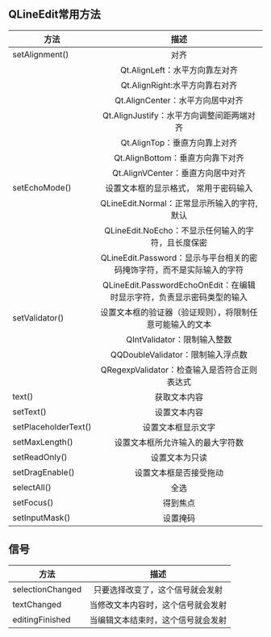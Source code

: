 

## QLineEdit常用方法

| 方法 | 描述 | 
|-----|:-----:|
| setAlignment() | 对齐 |
|  | Qt.AlignLeft：水平方向靠左对齐 |
|  | Qt.AlignRight:水平方向靠右对齐 |
|  | Qt.AlignCenter：水平方向居中对齐 |
|  | Qt.AlignJustify：水平方向调整间距两端对齐 |
|  | Qt.AlignTop：垂直方向靠上对齐 |
|  | Qt.AlignBottom：垂直方向靠下对齐 |
|  | Qt.AlignVCenter：垂直方向居中对齐 |
| setEchoMode() | 设置文本框的显示格式， 常用于密码输入 |
|  | QLineEdit.Normal：正常显示所输入的字符, 默认 |
|  | QLineEdit.NoEcho：不显示任何输入的字符，且长度保密 |
|  | QLineEdit.Password：显示与平台相关的密码掩饰字符，而不是实际输入的字符 |
|  | QLineEdit.PasswordEchoOnEdit：在编辑时显示字符，负责显示密码类型的输入 |
| setValidator() | 设置文本框的验证器（验证规则），将限制任意可能输入的文本 |
|  | QIntValidator：限制输入整数 |
|  | QQDoubleValidator：限制输入浮点数 |
|  | QRegexpValidator：检查输入是否符合正则表达式 |
| text() | 获取文本内容 |
| setText() | 设置文本内容 |
| setPlaceholderText() | 设置文本框显示文字 |
| setMaxLength() | 设置文本框所允许输入的最大字符数 |
| setReadOnly() | 设置文本为只读 |
| setDragEnable() | 设置文本框是否接受拖动 |
| selectAll() | 全选 |
| setFocus() | 得到焦点 |
| setInputMask() | 设置掩码 |

## 信号
| 方法 | 描述 | 
|-----|:-----:|
| selectionChanged | 只要选择改变了，这个信号就会发射 |
| textChanged | 当修改文本内容时，这个信号就会发射 |
| editingFinished | 当编辑文本结束时，这个信号就会发射 |
